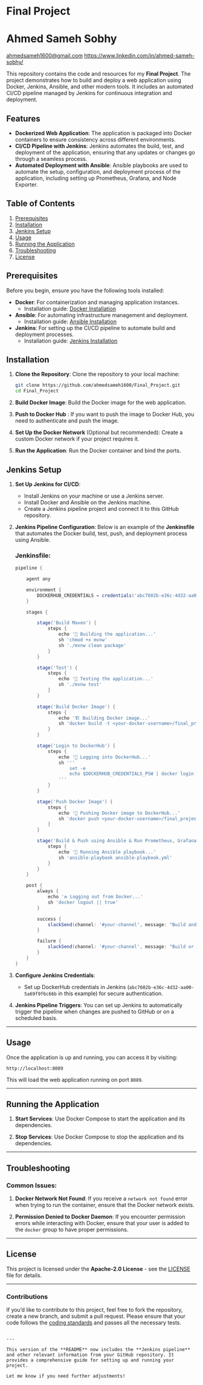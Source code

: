 # Final Project
# Ahmed Sameh Sobhy
ahmedsameh1600@gmail.com
https://www.linkedin.com/in/ahmed-sameh-sobhy/

This repository contains the code and resources for my **Final Project**. The project demonstrates how to build and deploy a web application using Docker, Jenkins, Ansible, and other modern tools. It includes an automated CI/CD pipeline managed by Jenkins for continuous integration and deployment.

## Features

- **Dockerized Web Application**: The application is packaged into Docker containers to ensure consistency across different environments.
- **CI/CD Pipeline with Jenkins**: Jenkins automates the build, test, and deployment of the application, ensuring that any updates or changes go through a seamless process.
- **Automated Deployment with Ansible**: Ansible playbooks are used to automate the setup, configuration, and deployment process of the application, including setting up Prometheus, Grafana, and Node Exporter.

## Table of Contents

1. [Prerequisites](#prerequisites)
2. [Installation](#installation)
3. [Jenkins Setup](#jenkins-setup)
4. [Usage](#usage)
5. [Running the Application](#running-the-application)
6. [Troubleshooting](#troubleshooting)
7. [License](#license)

## Prerequisites

Before you begin, ensure you have the following tools installed:

- **Docker**: For containerization and managing application instances.
  - Installation guide: [Docker Installation](https://docs.docker.com/get-docker/)
- **Ansible**: For automating infrastructure management and deployment.
  - Installation guide: [Ansible Installation](https://docs.ansible.com/ansible/latest/installation_guide/index.html)
- **Jenkins**: For setting up the CI/CD pipeline to automate build and deployment processes.
  - Installation guide: [Jenkins Installation](https://www.jenkins.io/doc/book/installing/)

## Installation

1. **Clone the Repository**:
   Clone the repository to your local machine:
   ```bash
   git clone https://github.com/ahmedsameh1600/Final_Project.git
   cd Final_Project
   ```

2. **Build Docker Image**:
   Build the Docker image for the web application.

3. **Push to Docker Hub** :
   If you want to push the image to Docker Hub, you need to authenticate and push the image.

4. **Set Up the Docker Network** (Optional but recommended):
   Create a custom Docker network if your project requires it.

5. **Run the Application**:
   Run the Docker container and bind the ports.

## Jenkins Setup

1. **Set Up Jenkins for CI/CD**:
   - Install Jenkins on your machine or use a Jenkins server.
   - Install Docker and Ansible on the Jenkins machine.
   - Create a Jenkins pipeline project and connect it to this GitHub repository.
   
2. **Jenkins Pipeline Configuration**:
   Below is an example of the **Jenkinsfile** that automates the Docker build, test, push, and deployment process using Ansible.

   ### Jenkinsfile:
   ```groovy
   pipeline {

       agent any

       environment {
           DOCKERHUB_CREDENTIALS = credentials('abc7602b-e36c-4d32-aa00-5a69f9f6c66b')
       }

       stages {

           stage('Build Maven') {
               steps {
                   echo '🔧 Building the application...'
                   sh 'chmod +x mvnw'
                   sh './mvnw clean package'
               }
           }

           stage('Test') {
               steps {
                   echo '🧪 Testing the application...'
                   sh './mvnw test'
               }
           }

           stage('Build Docker Image') {
               steps {
                   echo '🏗️ Building Docker image...'
                   sh 'docker build -t <your-docker-username>/final_project .'
               }
           }

           stage('Login to DockerHub') {
               steps {
                   echo '🔐 Logging into DockerHub...'
                   sh '''
                       set -e
                       echo $DOCKERHUB_CREDENTIALS_PSW | docker login -u $DOCKERHUB_CREDENTIALS_USR --password-stdin
                   '''
               }
           }

           stage('Push Docker Image') {
               steps {
                   echo '🚀 Pushing Docker image to DockerHub...'
                   sh 'docker push <your-docker-username>/final_project'
               }
           }

           stage('Build & Push using Ansible & Run Prometheus, Grafana, Node Exporter') {
               steps {
                   echo '🚀 Running Ansible playbook...'
                   sh 'ansible-playbook ansible-playbook.yml'
               }
           }
       }

       post {
           always {
               echo '🔚 Logging out from Docker...'
               sh 'docker logout || true'
           }

           success {
               slackSend(channel: '#your-channel', message: "Build and deployment successful!")
           }

           failure {
               slackSend(channel: '#your-channel', message: "Build or deployment failed!")
           }
       }
   }
   ```

3. **Configure Jenkins Credentials**:
   - Set up DockerHub credentials in Jenkins (`abc7602b-e36c-4d32-aa00-5a69f9f6c66b` in this example) for secure authentication.

4. **Jenkins Pipeline Triggers**:
   You can set up Jenkins to automatically trigger the pipeline when changes are pushed to GitHub or on a scheduled basis.

---

## Usage

Once the application is up and running, you can access it by visiting:

```
http://localhost:8089
```

This will load the web application running on port `8089`.

---

## Running the Application


1. **Start Services**:
   Use Docker Compose to start the application and its dependencies.

2. **Stop Services**:
   Use Docker Compose to stop the application and its dependencies.

---

## Troubleshooting

### Common Issues:

1. **Docker Network Not Found**:
   If you receive a `network not found` error when trying to run the container, ensure that the Docker network exists.

2. **Permission Denied to Docker Daemon**:
   If you encounter permission errors while interacting with Docker, ensure that your user is added to the `docker` group to have proper permissions.

---

## License

This project is licensed under the **Apache-2.0 License** - see the [LICENSE](LICENSE) file for details.

---

### Contributions

If you’d like to contribute to this project, feel free to fork the repository, create a new branch, and submit a pull request. Please ensure that your code follows the [coding standards](#) and passes all the necessary tests.
```

---

This version of the **README** now includes the **Jenkins pipeline** and other relevant information from your GitHub repository. It provides a comprehensive guide for setting up and running your project.

Let me know if you need further adjustments! 
